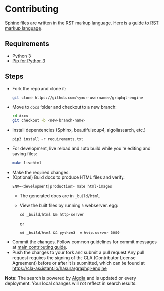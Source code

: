 # Contributing

[Sphinx](http://www.sphinx-doc.org/en/master/documentation) files are written in
the RST markup language. Here is a [guide to RST markup
language](http://www.sphinx-doc.org/en/master/usage/restructuredtext/basics.html).

## Requirements

- [Python 3](https://www.python.org/downloads/)
- [Pip for Python 3](https://pip.pypa.io/en/stable/installing/)

## Steps

- Fork the repo and clone it:
  ```bash
  git clone https://github.com/<your-username>/graphql-engine
  ```
- Move to `docs` folder and checkout to a new branch:
  ```bash
  cd docs
  git checkout -b <new-branch-name>
  ```
- Install dependencies (Sphinx, beautifulsoup4, algoliasearch, etc.)
  ```
  pip3 install -r requirements.txt
  ```
- For development, live reload and auto build while you're editing and saving
  files:
  ```bash
  make livehtml
  ```
- Make the required changes.
- (Optional) Build docs to produce HTML files and verify:
    ```
    ENV=<development|production> make html-images
    ```
    * The generated docs are in `_build/html`. 
    * View the built files by running a webserver. egg:
        ```
        cd _build/html && http-server
        ```
        or

        ```
        cd _build/html && python3 -m http.server 8080
        ```        
- Commit the changes. Follow common guidelines for commit messages at [main
contributing guide](../CONTRIBUTING.md#common-guidelines).
- Push the changes to your fork and submit a pull request.Any pull request requires the signing of the 
CLA (Contributor License Agreement) before or after it is submitted, which can be found at 
https://cla-assistant.io/hasura/graphql-engine

**Note:** The search is powered by [Algolia](https://www.algolia.com/) and is updated on every deployment. Your local 
  changes will not reflect in search results.        
